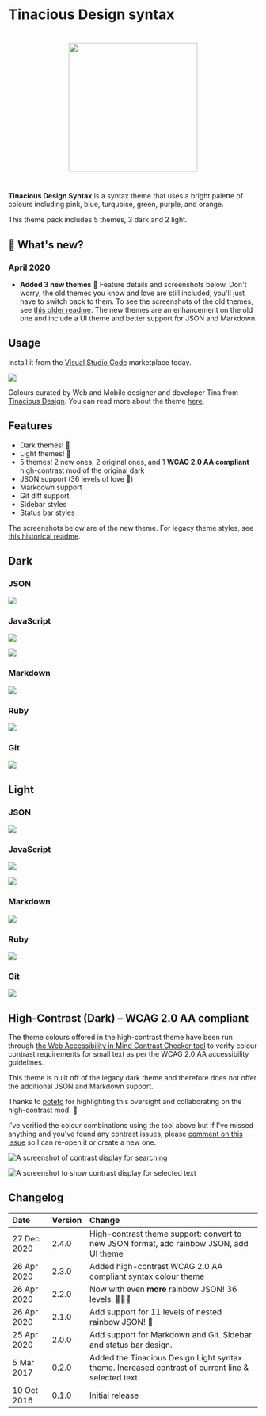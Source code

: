 # Tinacious Design syntax

<img src="icon.png" style="width: 260px; display: block; margin: 40px auto;" width="260px" />

**Tinacious Design Syntax** is a syntax theme that uses a bright palette of colours including pink, blue, turquoise, green, purple, and orange.

This theme pack includes 5 themes, 3 dark and 2 light.


## 🔆 What's new?

### April 2020

- **Added 3 new themes**  🌈 Feature details and screenshots below. Don't worry, the old themes you know and love are still included, you'll just have to switch back to them. To see the screenshots of the old themes, see [this older readme](https://github.com/tinacious/vscode-tinacious-design-syntax/tree/3758ccde534b40f80e869100bdfdcd657ec2f5a0). The new themes are an enhancement on the old one and include a UI theme and better support for JSON and Markdown.


## Usage

Install it from the [Visual Studio Code](https://marketplace.visualstudio.com/items?itemName=tinaciousdesign.theme-tinaciousdesign) marketplace today.

![](images/tinacious-design-syntax-swatches.png)

Colours curated by Web and Mobile designer and developer Tina from [Tinacious Design](http://tinaciousdesign.com). You can read more about the theme [here](https://tinaciousdesign.com/portfolio/visual-studio-code-theme/).


## Features

- Dark themes! 🌚
- Light themes! 🌝
- 5 themes! 2 new ones, 2 original ones, and 1 **WCAG 2.0 AA compliant** high-contrast mod of the original dark
- JSON support (36 levels of love 🌈)
- Markdown support
- Git diff support
- Sidebar styles
- Status bar styles

The screenshots below are of the new theme. For legacy theme styles, see [this historical readme](https://github.com/tinacious/vscode-tinacious-design-syntax/tree/3758ccde534b40f80e869100bdfdcd657ec2f5a0).


## Dark

### JSON

![](images/json-36-dark.png)


### JavaScript

![](images/javascript-dark-2.png)

![](images/javascript-dark.png)


### Markdown

![](images/markdown-dark.png)


### Ruby

![](images/ruby-dark.png)


### Git

![](images/git-dark.png)


## Light

### JSON

![](images/json-36-light.png)


### JavaScript

![](images/javascript-light-2.png)

![](images/javascript-light.png)


### Markdown

![](images/markdown-light.png)


### Ruby

![](images/ruby-light.png)


### Git

![](images/git-light.png)


## High-Contrast (Dark) – WCAG 2.0 AA compliant

The theme colours offered in the high-contrast theme have been run through [the Web Accessibility in Mind Contrast Checker tool](https://webaim.org/resources/contrastchecker/) to verify colour contrast requirements for small text as per the WCAG 2.0 AA accessibility guidelines.

This theme is built off of the legacy dark theme and therefore does not offer the additional JSON and Markdown support.

Thanks to [poteto](https://github.com/poteto) for highlighting this oversight and collaborating on the high-contrast mod. 🚀

I've verified the colour combinations using the tool above but if I've missed anything and you've found any contrast issues, please [comment on this issue](https://github.com/tinacious/vscode-tinacious-design-syntax/issues/12) so I can re-open it or create a new one.

![A screenshot of contrast display for searching](images/high-contrast-search.png)

![A screenshot to show contrast display for selected text](images/high-contrast-selection.png)



## Changelog

| Date        | Version | Change                                                                                             |
| :---------- | :------ | :------------------------------------------------------------------------------------------------- |
| 27 Dec 2020 | 2.4.0   | High-contrast theme support: convert to new JSON format, add rainbow JSON, add UI theme            |
| 26 Apr 2020 | 2.3.0   | Added high-contrast WCAG 2.0 AA compliant syntax colour theme                                      |
| 26 Apr 2020 | 2.2.0   | Now with even **more** rainbow JSON! 36 levels.   🌈🌈🌈                                     |
| 26 Apr 2020 | 2.1.0   | Add support for 11 levels of nested rainbow JSON! 🌈                                             |
| 25 Apr 2020 | 2.0.0   | Add support for Markdown and Git. Sidebar and status bar design.                                   |
| 5 Mar 2017  | 0.2.0   | Added the Tinacious Design Light syntax theme. Increased contrast of current line & selected text. |
| 10 Oct 2016 | 0.1.0   | Initial release                                                                                    |

